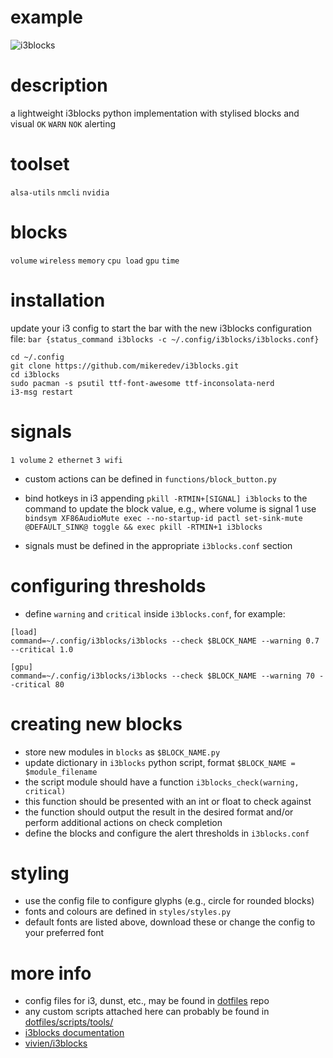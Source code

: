 # example

![i3blocks](https://github.com/mikeredev/i3blocks/assets/132297919/a8d4ae9d-fe07-4340-a9ea-429ef47a2a42)

# description
a lightweight i3blocks python implementation with stylised blocks and visual `OK` `WARN` `NOK` alerting

# toolset
`alsa-utils` `nmcli` `nvidia` 

# blocks
`volume` `wireless` `memory` `cpu load` `gpu` `time` 

# installation
update your i3 config to start the bar with the new i3blocks configuration file:
`
bar {status_command i3blocks -c ~/.config/i3blocks/i3blocks.conf}
`

```
cd ~/.config
git clone https://github.com/mikeredev/i3blocks.git
cd i3blocks
sudo pacman -s psutil ttf-font-awesome ttf-inconsolata-nerd
i3-msg restart
```

# signals
`1 volume` `2 ethernet` `3 wifi`

- custom actions can be defined in `functions/block_button.py`

- bind hotkeys in i3 appending  `pkill -RTMIN+[SIGNAL] i3blocks` to the command to update the block value, e.g., where volume is signal 1 use `bindsym XF86AudioMute exec --no-startup-id pactl set-sink-mute @DEFAULT_SINK@ toggle && exec pkill -RTMIN+1 i3blocks`

- signals must be defined in the appropriate `i3blocks.conf` section

# configuring thresholds
- define `warning` and `critical` inside `i3blocks.conf`, for example:
```
[load]
command=~/.config/i3blocks/i3blocks --check $BLOCK_NAME --warning 0.7 --critical 1.0

[gpu]
command=~/.config/i3blocks/i3blocks --check $BLOCK_NAME --warning 70 --critical 80
```

# creating new blocks
- store new modules in `blocks` as `$BLOCK_NAME.py`
- update dictionary in `i3blocks` python script, format `$BLOCK_NAME = $module_filename`
- the script module should have a function `i3blocks_check(warning, critical)`
- this function should be presented with an int or float to check against
- the function should output the result in the desired format and/or perform additional actions on check completion
- define the blocks and configure the alert thresholds in `i3blocks.conf`

# styling
- use the config file to configure glyphs (e.g., circle for rounded blocks)
- fonts and colours are defined in `styles/styles.py`
- default fonts are listed above, download these or change the config to your preferred font

# more info
- config files for i3, dunst, etc., may be found in [dotfiles](https://github.com/mikeredev/dotfiles) repo
- any custom scripts attached here can probably be found in [dotfiles/scripts/tools/](https://github.com/mikeredev/dotfiles/tree/main/scripts/tools)
- [i3blocks documentation](https://vivien.github.io/i3blocks)
- [vivien/i3blocks](https://github.com/vivien/i3blocks)
